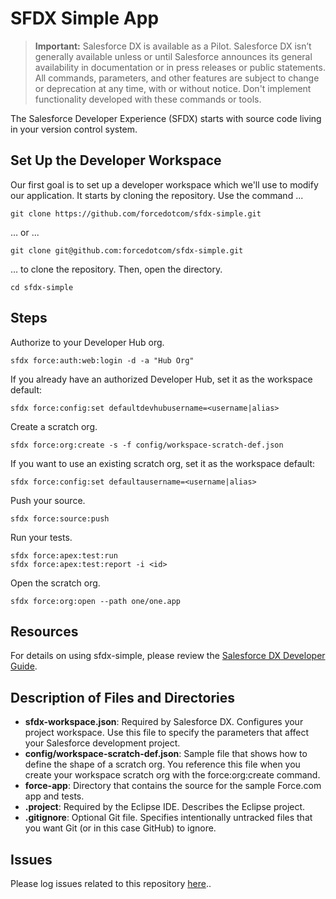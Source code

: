 ﻿# SFDX Simple App

> **Important:** Salesforce DX is available as a Pilot. Salesforce DX isn’t generally available unless or until Salesforce announces its general availability in documentation or in press releases or public statements. All commands, parameters, and other features are subject to change or deprecation at any time, with or without notice. Don't implement functionality developed with these commands or tools.

The Salesforce Developer Experience (SFDX) starts with source code living in your version control system.

## Set Up the Developer Workspace

Our first goal is to set up a developer workspace which we'll use to modify our application. It starts by cloning the repository. Use the command ...

    git clone https://github.com/forcedotcom/sfdx-simple.git

… or ...

    git clone git@github.com:forcedotcom/sfdx-simple.git

… to clone the repository. Then, open the directory.

    cd sfdx-simple
    
## Steps

Authorize to your Developer Hub org.

    sfdx force:auth:web:login -d -a "Hub Org"

If you already have an authorized Developer Hub, set it as the workspace default:

    sfdx force:config:set defaultdevhubusername=<username|alias>

Create a scratch org.

    sfdx force:org:create -s -f config/workspace-scratch-def.json

If you want to use an existing scratch org, set it as the workspace default:

    sfdx force:config:set defaultausername=<username|alias>

Push your source.

    sfdx force:source:push

Run your tests.

    sfdx force:apex:test:run
    sfdx force:apex:test:report -i <id>

Open the scratch org.

    sfdx force:org:open --path one/one.app

## Resources

For details on using sfdx-simple, please review the [Salesforce DX Developer Guide](https://org62.my.salesforce.com/0690M000006LTcY).

## Description of Files and Directories  

* **sfdx-workspace.json**: Required by Salesforce DX. Configures your project workspace.  Use this file to specify the parameters that affect your Salesforce development project.
* **config/workspace-scratch-def.json**: Sample file that shows how to define the shape of a scratch org.  You reference this file when you create your workspace scratch org with the force:org:create command.   
* **force-app**: Directory that contains the source for the sample Force.com app and tests.   
* **.project**:  Required by the Eclipse IDE.  Describes the Eclipse project. 
* **.gitignore**:  Optional Git file. Specifies intentionally untracked files that you want Git (or in this case GitHub) to ignore.

## Issues

Please log issues related to this repository [here](https://github.com/forcedotcom/sfdx-simple/issues)..
